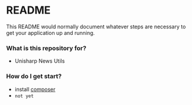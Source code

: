 # README #

This README would normally document whatever steps are necessary to get your application up and running.

### What is this repository for? ###

* Unisharp News Utils

### How do I get start? ###

* install [composer](https://getcomposer.org/)
* `not yet`


